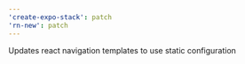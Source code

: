```yaml
---
'create-expo-stack': patch
'rn-new': patch
---
```


Updates react navigation templates to use static configuration
